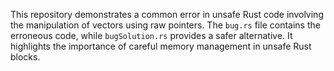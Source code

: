 This repository demonstrates a common error in unsafe Rust code involving the manipulation of vectors using raw pointers.  The `bug.rs` file contains the erroneous code, while `bugSolution.rs` provides a safer alternative.  It highlights the importance of careful memory management in unsafe Rust blocks.